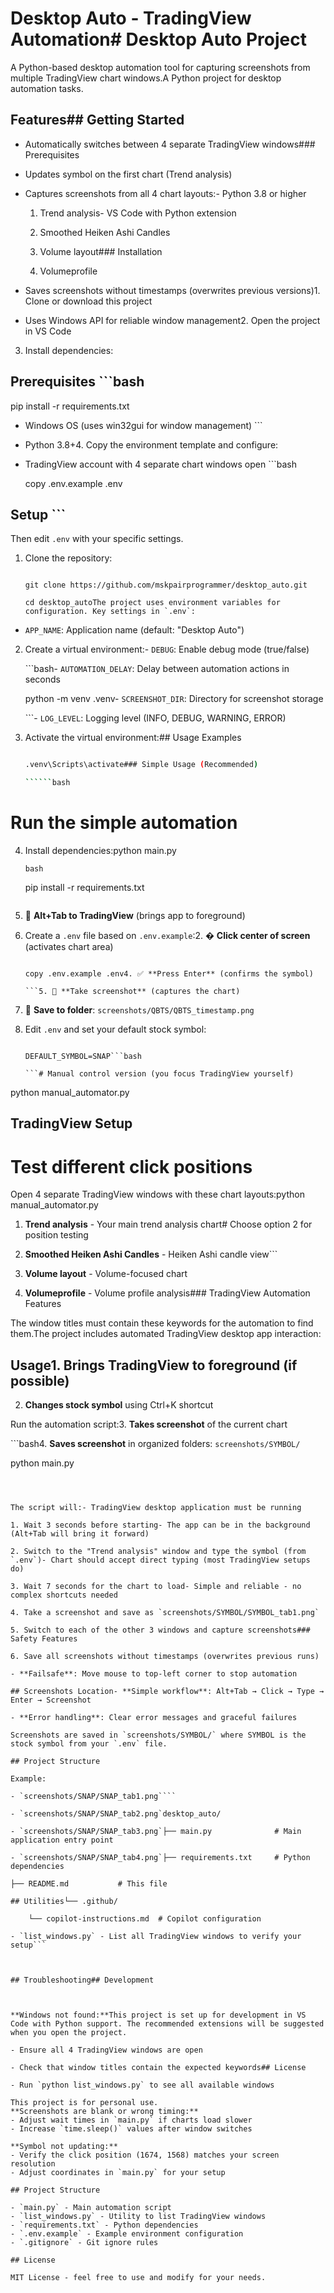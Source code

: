 # Desktop Auto - TradingView Automation# Desktop Auto Project



A Python-based desktop automation tool for capturing screenshots from multiple TradingView chart windows.A Python project for desktop automation tasks.



## Features## Getting Started



- Automatically switches between 4 separate TradingView windows### Prerequisites

- Updates symbol on the first chart (Trend analysis)

- Captures screenshots from all 4 chart layouts:- Python 3.8 or higher

  1. Trend analysis- VS Code with Python extension

  2. Smoothed Heiken Ashi Candles

  3. Volume layout### Installation

  4. Volumeprofile

- Saves screenshots without timestamps (overwrites previous versions)1. Clone or download this project

- Uses Windows API for reliable window management2. Open the project in VS Code

3. Install dependencies:

## Prerequisites   ```bash

   pip install -r requirements.txt

- Windows OS (uses win32gui for window management)   ```

- Python 3.8+4. Copy the environment template and configure:

- TradingView account with 4 separate chart windows open   ```bash

   copy .env.example .env

## Setup   ```

   Then edit `.env` with your specific settings.

1. Clone the repository:

   ```bash### Configuration

   git clone https://github.com/mskpairprogrammer/desktop_auto.git

   cd desktop_autoThe project uses environment variables for configuration. Key settings in `.env`:

   ```

- `APP_NAME`: Application name (default: "Desktop Auto")

2. Create a virtual environment:- `DEBUG`: Enable debug mode (true/false)

   ```bash- `AUTOMATION_DELAY`: Delay between automation actions in seconds

   python -m venv .venv- `SCREENSHOT_DIR`: Directory for screenshot storage

   ```- `LOG_LEVEL`: Logging level (INFO, DEBUG, WARNING, ERROR)



3. Activate the virtual environment:## Usage Examples

   ```bash

   .venv\Scripts\activate### Simple Usage (Recommended)

   ``````bash

# Run the simple automation

4. Install dependencies:python main.py

   ```bash```

   pip install -r requirements.txt

   ```### What the simple automation does:

1. 🔄 **Alt+Tab to TradingView** (brings app to foreground)

5. Create a `.env` file based on `.env.example`:2. �️ **Click center of screen** (activates chart area)

   ```bash3. ⌨️ **Type "QBTS"** (enters the stock symbol)

   copy .env.example .env4. ✅ **Press Enter** (confirms the symbol)

   ```5. 📸 **Take screenshot** (captures the chart)

6. 💾 **Save to folder**: `screenshots/QBTS/QBTS_timestamp.png`

6. Edit `.env` and set your default stock symbol:

   ```### Alternative Scripts

   DEFAULT_SYMBOL=SNAP```bash

   ```# Manual control version (you focus TradingView yourself)

python manual_automator.py

## TradingView Setup

# Test different click positions

Open 4 separate TradingView windows with these chart layouts:python manual_automator.py

1. **Trend analysis** - Your main trend analysis chart# Choose option 2 for position testing

2. **Smoothed Heiken Ashi Candles** - Heiken Ashi candle view```

3. **Volume layout** - Volume-focused chart

4. **Volumeprofile** - Volume profile analysis### TradingView Automation Features



The window titles must contain these keywords for the automation to find them.The project includes automated TradingView desktop app interaction:



## Usage1. **Brings TradingView to foreground** (if possible)

2. **Changes stock symbol** using Ctrl+K shortcut

Run the automation script:3. **Takes screenshot** of the current chart

```bash4. **Saves screenshot** in organized folders: `screenshots/SYMBOL/`

python main.py

```### Prerequisites for TradingView Automation



The script will:- TradingView desktop application must be running

1. Wait 3 seconds before starting- The app can be in the background (Alt+Tab will bring it forward)

2. Switch to the "Trend analysis" window and type the symbol (from `.env`)- Chart should accept direct typing (most TradingView setups do)

3. Wait 7 seconds for the chart to load- Simple and reliable - no complex shortcuts needed

4. Take a screenshot and save as `screenshots/SYMBOL/SYMBOL_tab1.png`

5. Switch to each of the other 3 windows and capture screenshots### Safety Features

6. Save all screenshots without timestamps (overwrites previous runs)

- **Failsafe**: Move mouse to top-left corner to stop automation

## Screenshots Location- **Simple workflow**: Alt+Tab → Click → Type → Enter → Screenshot

- **Error handling**: Clear error messages and graceful failures

Screenshots are saved in `screenshots/SYMBOL/` where SYMBOL is the stock symbol from your `.env` file.

## Project Structure

Example:

- `screenshots/SNAP/SNAP_tab1.png````

- `screenshots/SNAP/SNAP_tab2.png`desktop_auto/

- `screenshots/SNAP/SNAP_tab3.png`├── main.py              # Main application entry point

- `screenshots/SNAP/SNAP_tab4.png`├── requirements.txt     # Python dependencies

├── README.md           # This file

## Utilities└── .github/

    └── copilot-instructions.md  # Copilot configuration

- `list_windows.py` - List all TradingView windows to verify your setup```



## Troubleshooting## Development



**Windows not found:**This project is set up for development in VS Code with Python support. The recommended extensions will be suggested when you open the project.

- Ensure all 4 TradingView windows are open

- Check that window titles contain the expected keywords## License

- Run `python list_windows.py` to see all available windows

This project is for personal use.
**Screenshots are blank or wrong timing:**
- Adjust wait times in `main.py` if charts load slower
- Increase `time.sleep()` values after window switches

**Symbol not updating:**
- Verify the click position (1674, 1568) matches your screen resolution
- Adjust coordinates in `main.py` for your setup

## Project Structure

- `main.py` - Main automation script
- `list_windows.py` - Utility to list TradingView windows
- `requirements.txt` - Python dependencies
- `.env.example` - Example environment configuration
- `.gitignore` - Git ignore rules

## License

MIT License - feel free to use and modify for your needs.
